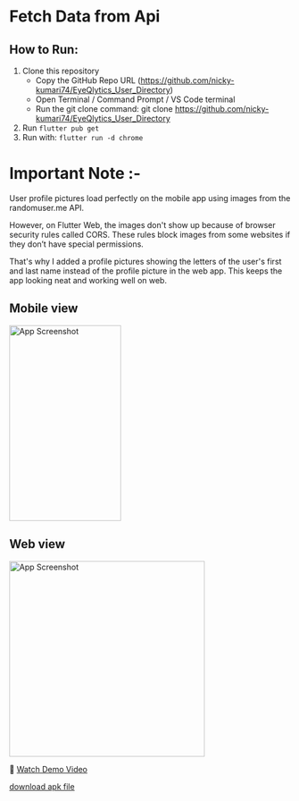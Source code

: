 # Fetch Data from Api

## How to Run:
1. Clone this repository
   - Copy the GitHub Repo URL (https://github.com/nicky-kumari74/EyeQlytics_User_Directory)
   - Open Terminal / Command Prompt / VS Code terminal
   - Run the git clone command: git clone https://github.com/nicky-kumari74/EyeQlytics_User_Directory
3. Run `flutter pub get`
4. Run with: `flutter run -d chrome`

# Important Note :-
User profile pictures load perfectly on the mobile app using images from the randomuser.me API.

However, on Flutter Web, the images don't show up because of browser security rules called CORS. These rules block images from some websites if they don’t have special permissions.

That's why I added a profile pictures showing the letters of the user's first and last name instead of the profile picture in the web app. This keeps the app looking neat and working well on web.

## Mobile view

<img src="https://github.com/user-attachments/assets/6b3677ec-8c74-46a8-8628-cdcc071d1f8e" width="200" height="350" alt="App Screenshot"/>

## Web view

<img src="https://github.com/user-attachments/assets/7da16b35-190f-4899-89ac-1810fe95a544"  height="350" alt="App Screenshot"/>



🎥 [Watch Demo Video](https://drive.google.com/file/d/1W88rt9ryQ7vixngGlXZ3Es1RU8nqTh9i/view?usp=sharing)


[download apk file](https://drive.google.com/file/d/191uxD4WlWQa2GR2Y6e4nzRY2ta4YRM3u/view?usp=drive_link)



